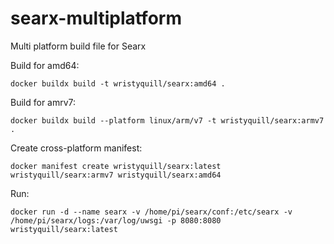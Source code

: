 # searx-multiplatform
Multi platform build file for Searx

Build for amd64:

`docker buildx build -t wristyquill/searx:amd64 .`

Build for amrv7:

`docker buildx build --platform linux/arm/v7 -t wristyquill/searx:armv7 .`

Create cross-platform manifest:

`docker manifest create wristyquill/searx:latest wristyquill/searx:armv7 wristyquill/searx:amd64`

Run:

`docker run -d --name searx -v /home/pi/searx/conf:/etc/searx -v /home/pi/searx/logs:/var/log/uwsgi -p 8080:8080 wristyquill/searx:latest`

